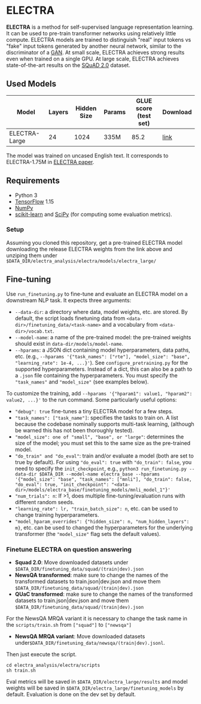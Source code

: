 # ELECTRA

**ELECTRA** is a method for self-supervised language representation learning. It can be used to pre-train transformer networks using relatively little compute. ELECTRA models are trained to distinguish "real" input tokens vs "fake" input tokens generated by another neural network, similar to the discriminator of a [GAN](https://arxiv.org/pdf/1406.2661.pdf). At small scale, ELECTRA achieves strong results even when trained on a single GPU. At large scale, ELECTRA achieves state-of-the-art results on the [SQuAD 2.0](https://rajpurkar.github.io/SQuAD-explorer/) dataset.


## Used Models


| Model | Layers | Hidden Size | Params | GLUE score (test set) | Download |
| --- | --- | --- | --- | ---  | --- |
| ELECTRA-Large | 24 | 1024 | 335M |  85.2 | [link](https://storage.googleapis.com/electra-data/electra_large.zip) |

The model was trained on uncased English text. It corresponds to  ELECTRA-1.75M  in [ELECTRA paper](https://arxiv.org/abs/2003.10555).


## Requirements
* Python 3
* [TensorFlow](https://www.tensorflow.org/) 1.15 
* [NumPy](https://numpy.org/)
* [scikit-learn](https://scikit-learn.org/stable/) and [SciPy](https://www.scipy.org/) (for computing some evaluation metrics).






### Setup
Assuming you cloned this repository, get a pre-trained ELECTRA model downloading the release ELECTRA weights from the link above and unziping them under `$DATA_DIR/electra_analysis/electra/models/electra_large/`

## Fine-tuning
Use `run_finetuning.py` to fine-tune and evaluate an ELECTRA model on a downstream NLP task. It expects three arguments:

* `--data-dir`: a directory where data, model weights, etc. are stored. By default, the script loads finetuning data from `<data-dir>/finetuning_data/<task-name>` and a vocabulary from `<data-dir>/vocab.txt`.
*  `--model-name`: a name of the pre-trained model: the pre-trained weights should exist in `data-dir/models/model-name`.
* `--hparams`: a JSON dict containing model hyperparameters, data paths, etc. (e.g., `--hparams '{"task_names": ["rte"], "model_size": "base", "learning_rate": 1e-4, ...}'`). See `configure_pretraining.py` for the supported hyperparameters.  Instead of a dict, this can also be a path to a `.json` file containing the hyperparameters. You must specify the `"task_names"` and `"model_size"` (see examples below).

To customize the training, add `--hparams '{"hparam1": value1, "hparam2": value2, ...}'` to the run command. Some particularly useful options:

* `"debug": true` fine-tunes a tiny ELECTRA model for a few steps.
* `"task_names": ["task_name"]`: specifies the tasks to train on. A list because the codebase nominally supports multi-task learning, (although be warned this has not been thoroughly tested).
* `"model_size": one of "small", "base", or "large"`: determines the size of the model; you must set this to the same size as the pre-trained model.
* `"do_train" and "do_eval"`: train and/or evaluate a model (both are set to true by default). For using `"do_eval": true` with `"do_train": false`, you need to specify the `init_checkpoint`, e.g., `python3 run_finetuning.py --data-dir $DATA_DIR --model-name electra_base --hparams '{"model_size": "base", "task_names": ["mnli"], "do_train": false, "do_eval": true, "init_checkpoint": "<data-dir>/models/electra_base/finetuning_models/mnli_model_1"}'`
* `"num_trials": n`: If >1, does multiple fine-tuning/evaluation runs with different random seeds.
* `"learning_rate": lr, "train_batch_size": n`, etc. can be used to change training hyperparameters.
* `"model_hparam_overrides": {"hidden_size": n, "num_hidden_layers": m}`, etc. can be used to changed the hyperparameters for the underlying transformer (the `"model_size"` flag sets the default values).

### Finetune ELECTRA on question answering
* **Squad 2.0**: Move downloaded datasets under `$DATA_DIR/finetuning_data/squad/(train|dev).json`
* **NewsQA transformed**: make sure to change the names of the transformed datasets to train.json|dev.json and move them `$DATA_DIR/finetuning_data/squad/(train|dev).json`
* **QUaC transformed**: make sure to change the names of the transformed datasets to train.json|dev.json and move them `$DATA_DIR/finetuning_data/squad/(train|dev).json`  
  

For the NewsQA MRQA variant it is necessary to change the task name in the `scripts/train.sh` from `["squad"]` to `["newsqa"]`


* **NewsQA MRQA variant**: Move downloaded datasets under`$DATA_DIR/finetuning_data/newsqa/(train|dev).jsonl`.

Then just execute the script.
```
cd electra_analysis/electra/scripts
sh train.sh
```
Eval metrics will be saved in `$DATA_DIR/electra_large/results` and model weights will be saved in `$DATA_DIR/electra_large/finetuning_models` by default. Evaluation is done on the dev set by default.
